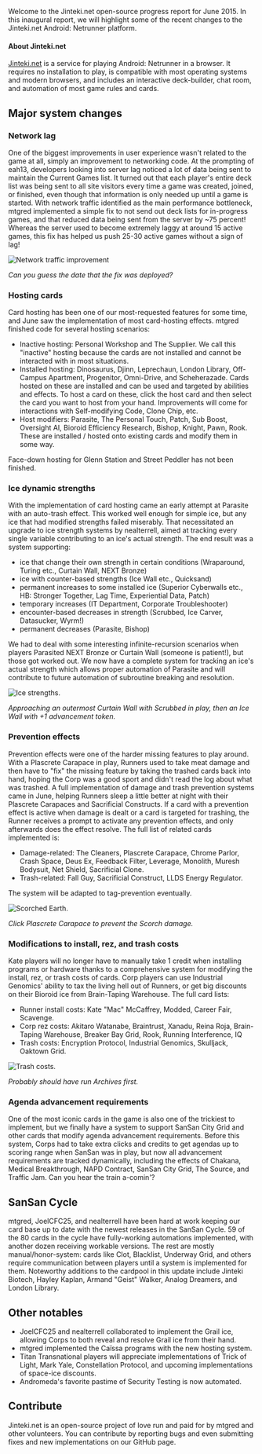 Welcome to the Jinteki.net open-source progress report for June 2015. In this inaugural report, we will highlight some of the recent changes to the Jinteki.net Android: Netrunner platform.

#### About Jinteki.net

[Jinteki.net](http://www.jinteki.net) is a service for playing Android: Netrunner in a browser. It requires no installation to play, is compatible with most operating systems and modern browsers, and includes an interactive deck-builder, chat room, and automation of most game rules and cards.

## Major system changes

### Network lag

One of the biggest improvements in user experience wasn't related to the game at all, simply an improvement to networking code. At the prompting of eah13, developers looking into server lag noticed a lot of data being sent to maintain the Current Games list. It turned out that each player's entire deck list was being sent to all site visitors every time a game was created, joined, or finished, even though that information is only needed up until a game is started. With network traffic identified as the main performance bottleneck, mtgred implemented a simple fix to not send out deck lists for in-progress games, and that reduced data being sent from the server by ~75 percent! Whereas the server used to become extremely laggy at around 15 active games, this fix has helped us push 25-30 active games without a sign of lag!

![Network traffic improvement](https://cloud.githubusercontent.com/assets/284114/8163966/77fa7b6e-1386-11e5-9899-41a92e5ebe2d.png)

_Can you guess the date that the fix was deployed?_

### Hosting cards

Card hosting has been one of our most-requested features for some time, and June saw the implementation of most card-hosting effects. mtgred finished code for several hosting scenarios:

* Inactive hosting: Personal Workshop and The Supplier. We call this "inactive" hosting because the cards are not installed and cannot be interacted with in most situations.
* Installed hosting: Dinosaurus, Djinn, Leprechaun, London Library, Off-Campus Apartment, Progenitor, Omni-Drive, and Scheherazade. Cards hosted on these are installed and can be used and targeted by abilities and effects. To host a card on these, click the host card and then select the card you want to host from your hand. Improvements will come for interactions with Self-modifying Code, Clone Chip, etc.
* Host modifiers: Parasite, The Personal Touch, Patch, Sub Boost, Oversight AI, Bioroid Efficiency Research, Bishop, Knight, Pawn, Rook. These are installed / hosted onto existing cards and modify them in some way. 

Face-down hosting for Glenn Station and Street Peddler has not been finished.

### Ice dynamic strengths

With the implementation of card hosting came an early attempt at Parasite with an auto-trash effect. This worked well enough for simple ice, but any ice that had modified strengths failed miserably. That necessitated an upgrade to ice strength systems by nealterrell, aimed at tracking every single variable contributing to an ice's actual strength. The end result was a system supporting:

* ice that change their own strength in certain conditions (Wraparound, Turing etc., Curtain Wall, NEXT Bronze)
* ice with counter-based strengths (Ice Wall etc., Quicksand)
* permanent increases to some installed ice (Superior Cyberwalls etc., HB: Stronger Together, Lag Time, Experiential Data, Patch)
* temporary increases (IT Department, Corporate Troubleshooter)
* encounter-based decreases in strength (Scrubbed, Ice Carver, Datasucker, Wyrm!)
* permanent decreases (Parasite, Bishop)

We had to deal with some interesting infinite-recursion scenarios when players Parasited NEXT Bronze or Curtain Wall (someone is patient!), but those got worked out. We now have a complete system for tracking an ice's actual strength which allows proper automation of Parasite and will contribute to future automation of subroutine breaking and resolution.

![Ice strengths.](https://cloud.githubusercontent.com/assets/10083341/8028452/18726be4-0d63-11e5-939a-63ea4b4b8968.png)

_Approaching an outermost Curtain Wall with Scrubbed in play, then an Ice Wall with +1 advancement token._

### Prevention effects

Prevention effects were one of the harder missing features to play around. With a Plascrete Carapace in play, Runners used to take meat damage and then have to "fix" the missing feature by taking the trashed cards back into hand, hoping the Corp was a good sport and didn't read the log about what was trashed. A full implementation of damage and trash prevention systems came in June, helping Runners sleep a little better at night with their Plascrete Carapaces and Sacrificial Constructs. If a card with a prevention effect is active when damage is dealt or a card is targeted for trashing, the Runner receives a prompt to activate any prevention effects, and only afterwards does the effect resolve. The full list of related cards implemented is:

* Damage-related: The Cleaners, Plascrete Carapace, Chrome Parlor, Crash Space, Deus Ex, Feedback Filter, Leverage, Monolith, Muresh Bodysuit, Net Shield, Sacrificial Clone. 
* Trash-related: Fall Guy, Sacrificial Construct, LLDS Energy Regulator.

The system will be adapted to tag-prevention eventually.

![Scorched Earth.](https://cloud.githubusercontent.com/assets/10083341/8462490/24fc77ae-1fe9-11e5-935f-e806a59e5789.PNG)

_Click Plascrete Carapace to prevent the Scorch damage._

### Modifications to install, rez, and trash costs

Kate players will no longer have to manually take 1 credit when installing programs or hardware thanks to a comprehensive system for modifying the install, rez, or trash costs of cards. Corp players can use Industrial Genomics' ability to tax the living hell out of Runners, or get big discounts on their Bioroid ice from Brain-Taping Warehouse. The full card lists:

* Runner install costs: Kate "Mac" McCaffrey, Modded, Career Fair, Scavenge.
* Corp rez costs: Akitaro Watanabe, Braintrust, Xanadu, Reina Roja, Brain-Taping Warehouse, Breaker Bay Grid, Rook, Running Interference, IQ
* Trash costs: Encryption Protocol, Industrial Genomics, Skulljack, Oaktown Grid. 

![Trash costs.](https://cloud.githubusercontent.com/assets/10083341/8462931/eeefc7ee-1feb-11e5-9d27-5d3a7dd0ff84.PNG)

_Probably should have run Archives first._

### Agenda advancement requirements

One of the most iconic cards in the game is also one of the trickiest to implement, but we finally have a system to support SanSan City Grid and other cards that modify agenda advancement requirements. Before this system, Corps had to take extra clicks and credits to get agendas up to scoring range when SanSan was in play, but now all advancement requirements are tracked dynamically, including the effects of Chakana, Medical Breakthrough, NAPD Contract, SanSan City Grid, The Source, and Traffic Jam. Can you hear the train a-comin'?


## SanSan Cycle

mtgred, JoelCFC25, and nealterrell have been hard at work keeping our card base up to date with the newest releases in the SanSan Cycle. 59 of the 80 cards in the cycle have fully-working automations implemented, with another dozen receiving workable versions. The rest are mostly manual/honor-system: cards like Clot, Blacklist, Underway Grid, and others require communication between players until a system is implemented for them. Noteworthy additions to the cardpool in this update include Jinteki Biotech, Hayley Kaplan, Armand "Geist" Walker, Analog Dreamers, and London Library. 

## Other notables

* JoelCFC25 and nealterrell collaborated to implement the Grail ice, allowing Corps to both reveal and resolve Grail ice from their hand.
* mtgred implemented the Caïssa programs with the new hosting system.
* Titan Transnational players will appreciate implementations of Trick of Light, Mark Yale, Constellation Protocol, and upcoming implementations of space-ice discounts.
* Andromeda's favorite pastime of Security Testing is now automated.

## Contribute

Jinteki.net is an open-source project of love run and paid for by mtgred and other volunteers. You can contribute by reporting bugs and even submitting fixes and new implementations on our GitHub page.